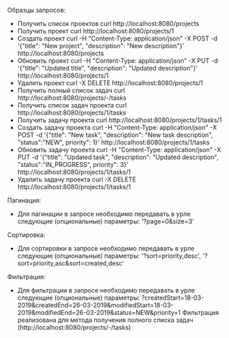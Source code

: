 Образцы запросов:

* Получить список проектов
curl http://localhost:8080/projects
* Получить проект
curl http://localhost:8080/projects/1
* Создать проект
curl -H "Content-Type: application/json" -X POST -d '{"title": "New project", "description": "New description"}' http://localhost:8080/projects
* Обновить проект
curl -H "Content-Type: application/json" -X PUT -d '{"title": "Updated title", "description": "Updated description"}' http://localhost:8080/projects/1
* Удалить проект
curl -X DELETE http://localhost:8080/projects/1
* Получить полный список задач
curl http://localhost:8080/projects/-/tasks
* Получить список задач проекта
curl http://localhost:8080/projects/1/tasks
* Получить задачу проекта
curl http://localhost:8080/projects/1/tasks/1
* Cоздать задачу проекта
curl -H "Content-Type: application/json" -X POST -d '{"title": "New task", "description": "New task description", "status":"NEW", priority": 1}' http://localhost:8080/projects/1/tasks
* Обновить задачу проекта
curl -H "Content-Type: application/json" -X PUT -d '{"title": "Updated task", "description": "Updated description", "status":"IN_PROGRESS", priority": 3}' http://localhost:8080/projects/1/tasks/1
* Удалить задачу проекта
curl -X DELETE http://localhost:8080/projects/1/tasks/1

Пагинация:
* Для пагинации в запросе необходимо передавать в урле следующие (опциональные) параметры:
  '?page=0&size=3'

Сортировка:
* Для сортировки в запросе необходимо передавать в урле следующие (опциональные) параметры:
  '?sort=priority,desc', '?sort=priority,asc&sort=created,desc'

Фильтрация:
* Для фильтрации в запросе необходимо передавать в урле следующие (опциональные) параметры:
  ?createdStart=18-03-2019&createdEnd=26-03-2019&modifiedStart=18-03-2019&modifiedEnd=26-03-2019&status=NEW&priority=1
  Фильтрация реализована для метода получения полного списка задач (http://localhost:8080/projects/-/tasks)



